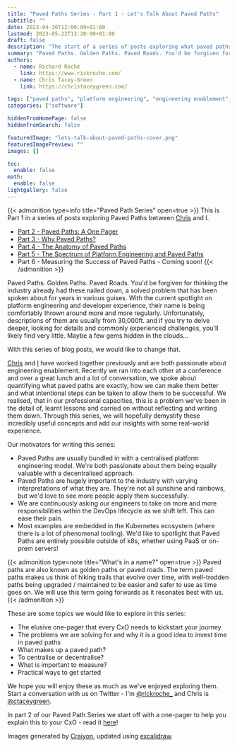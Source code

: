 ```yaml
---
title: "Paved Paths Series - Part 1 - Let's Talk About Paved Paths"
subtitle: ""
date: 2023-04-30T12:00:00+01:00
lastmod: 2023-05-22T13:20:00+01:00
draft: false
description: "The start of a series of posts exploring what paved paths mean in software engineering"
summary: "Paved Paths. Golden Paths. Paved Roads. You'd be forgiven for thinking the industry already had these nailed down, a solved problem that has been spoken about for years in various guises. This is part 1 of a series exploring all aspects of Paved Paths."
authors:
  - name: Richard Roché
    link: https://www.rickroche.com/
  - name: Chris Tacey-Green
    link: https://christaceygreen.com/

tags: ["paved paths", "platform engineering", "engineering enablement", "paved paths series"]
categories: ["software"]

hiddenFromHomePage: false
hiddenFromSearch: false

featuredImage: "lets-talk-about-paved-paths-cover.png"
featuredImagePreview: ""
images: []

toc:
  enable: false
math:
  enable: false
lightgallery: false
---
```


{{< admonition type=info title="Paved Path Series" open=true >}}
This is Part 1 in a series of posts exploring Paved Paths between [Chris](https://christaceygreen.com/) and I.

- [Part 2 - Paved Paths: A One Pager](https://christaceygreen.com/blog/paved-paths-series-part-2-a-one-pager)
- [Part 3 - Why Paved Paths?](/2023/05/paved-paths-series-part-3-why-paved-paths/)
- [Part 4 - The Anatomy of Paved Paths](https://christaceygreen.com/blog/paved-paths-series-part-4-the-anatomy-of-paved-paths)
- [Part 5 - The Spectrum of Platform Engineering and Paved Paths](/2023/06/paved-paths-series-part-5-the-spectrum/)
- Part 6 - Measuring the Success of Paved Paths - Coming soon!
  {{< /admonition >}}

Paved Paths. Golden Paths. Paved Roads. You'd be forgiven for thinking the industry already had these nailed down, a solved problem that has been spoken about for years in various guises. With the current spotlight on platform engineering and developer experience, their name is being comfortably thrown around more and more regularly. Unfortunately, descriptions of them are usually from 30,000ft. and if you try to delve deeper, looking for details and commonly experienced challenges, you'll likely find very little. Maybe a few gems hidden in the clouds...

With this series of blog posts, we would like to change that.

[Chris](https://christaceygreen.com/) and [I](https://www.rickroche.com/) have worked together previously and are both passionate about engineering enablement. Recently we ran into each other at a conference and over a great lunch and a lot of conversation, we spoke about quantifying what paved paths are exactly, how we can make them better and what intentional steps can be taken to allow them to be successful. We realised, that in our professional capacities, this is a problem we've been in the detail of, learnt lessons and carried on without reflecting and writing them down. Through this series, we will hopefully demystify these incredibly useful concepts and add our insights with some real-world experience.

Our motivators for writing this series:

- Paved Paths are usually bundled in with a centralised platform engineering model. We're both passionate about them being equally valuable with a decentralised approach.
- Paved Paths are hugely important to the industry with varying interpretations of what they are. They're not all sunshine and rainbows, but we'd love to see more people apply them successfully.
- We are continuously asking our engineers to take on more and more responsibilities within the DevOps lifecycle as we shift left. This can ease their pain.
- Most examples are embedded in the Kubernetes ecosystem (where there is a lot of phenomenal tooling). We'd like to spotlight that Paved Paths are entirely possible outside of k8s, whether using PaaS or on-prem servers!

{{< admonition type=note title="What's in a name?" open=true >}}
Paved paths are also known as golden paths or paved roads. The term paved paths makes us think of hiking trails that evolve over time, with well-trodden paths being upgraded / maintained to be easier and safer to use as time goes on. We will use this term going forwards as it resonates best with us.
{{< /admonition >}}

These are some topics we would like to explore in this series:

- The elusive one-pager that every CxO needs to kickstart your journey
- The problems we are solving for and why it is a good idea to invest time in paved paths
- What makes up a paved path?
- To centralise or decentralise?
- What is important to measure?
- Practical ways to get started

We hope you will enjoy these as much as we've enjoyed exploring them. Start a conversation with us on Twitter - I'm [@rickroche\_](https://twitter.com/rickroche_) and Chris is [@ctaceygreen](https://twitter.com/ctaceygreen).

In part 2 of our Paved Path Series we start off with a one-pager to help you explain this to your CxO - read it [here](https://christaceygreen.com/blog/paved-paths-series-part-2-a-one-pager)!

Images generated by [Craiyon](https://www.craiyon.com/), updated using [excalidraw](https://github.com/excalidraw/excalidraw).

